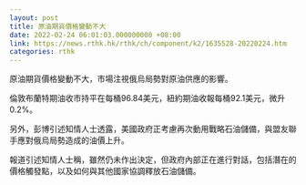 ```yaml
---
layout: post
title: 原油期貨價格變動不大
date: 2022-02-24 06:01:03.000000000 +08:00
link: https://news.rthk.hk/rthk/ch/component/k2/1635528-20220224.htm
categories: rthk
---
```


原油期貨價格變動不大，市場注視俄烏局勢對原油供應的影響。

倫敦布蘭特期油收市持平在每桶96.84美元，紐約期油收報每桶92.1美元，微升0.2%。

另外，彭博引述知情人士透露，美國政府正考慮再次動用戰略石油儲備，與盟友聯手應對俄烏局勢造成的油價上升。

報道引述知情人士稱，雖然仍未作出決定，但政府內部正在進行對話，包括潛在的價格觸發點，以及如何與其他國家協調釋放石油儲備。
